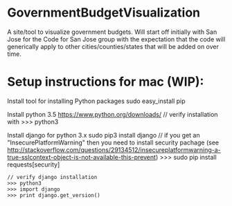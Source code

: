 # GovernmentBudgetVisualization

A site/tool to visualize government budgets. Will start off initially with San Jose for the Code for San Jose group with the expectation that the code will generically apply to other cities/counties/states that will be added on over time.


# Setup instructions for mac (WIP):

Install tool for installing Python packages
	sudo easy_install pip 

Install python 3.5
https://www.python.org/downloads/
	// verify installation with 
	>>> python3

Install django for python 3.x
sudo pip3 install django
	// if you get an "InsecurePlatformWarning" then you need to install security pachage (see http://stackoverflow.com/questions/29134512/insecureplatformwarning-a-true-sslcontext-object-is-not-available-this-prevent)
	>>> sudo pip install requests[security]

	// verify django installation
	>>> python3
	>>> import django
	>>> print django.get_version()